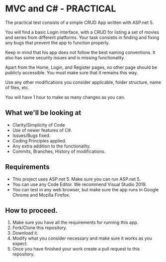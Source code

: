 # MVC and C# - PRACTICAL

The practical test consists of a simple CRUD App written with ASP.net 5.

You will find a basic Login interface, with a CRUD for listing a set of movies and series from different platforms. Your task consistis in finding and fixing any bugs that prevent the app to function properly.

Keep in mind that his app does not follow the best naming conventions. It also has some security issues and is missing functionality.

Apart from the Home, Login, and Register pages, no other page should be publicly accessible. You must make sure that it remains this way.

Use any other modifications you consider applicable, folder structure, name of files, etc.

You will have 1 hour to make as many changes as you can.

## What we'll be looking at

- Clarity/Simplicity of Code
- Use of newer features of C#.
- Issues/Bugs fixed.
- Coding Principles applied.
- Any extra addition to the functionality.
- Commits, Branches, History of modifications.


## Requirements
- This project uses ASP.net 5. Make sure you can run ASP.net 5.
- You can use any Code Editor. We recommend Visual Studio 2019.
- You can test in any web browser, but make sure the app runs in Google Chrome and Mozilla Firefox.


## How to proceed.
 1. Make sure you have all the requirements for running this app.
 2. Fork/Clone this repository.
 3. Download it.
 4. Modify what you consider necessary and make sure it works as you expect.
 5. Once you have finished your work create a pull request to this repository.
